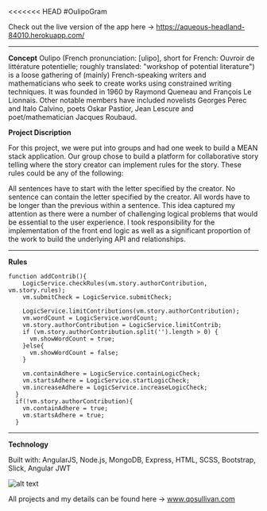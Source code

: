 <<<<<<< HEAD
#OulipoGram

Check out the live version of the app here -> https://aqueous-headland-84010.herokuapp.com/

---

**Concept**
Oulipo (French pronunciation: ​[ulipo], short for French: Ouvroir de littérature potentielle; roughly translated: "workshop of potential literature") is a loose gathering of (mainly) French-speaking writers and mathematicians who seek to create works using constrained writing techniques. It was founded in 1960 by Raymond Queneau and François Le Lionnais. Other notable members have included novelists Georges Perec and Italo Calvino, poets Oskar Pastior, Jean Lescure and poet/mathematician Jacques Roubaud.



**Project Discription**

For this project, we were put into groups and had one week to build a MEAN stack application. Our group chose to build a platform for collaborative story telling where the story creator can implement rules for the story. These rules could be any of the following:

All sentences have to start with the letter specified by the creator. 
No sentence can contain the letter specified by the creator. 
All words have to be longer than the previous within a sentence.
This idea captured my attention as there were a number of challenging logical problems that would be essential to the user experience. I took responsibility for the implementation of the front end logic as well as a significant proportion of the work to build the underlying API and relationships.

---
**Rules**

```
function addContrib(){
    LogicService.checkRules(vm.story.authorContribution, vm.story.rules);
    vm.submitCheck = LogicService.submitCheck;

    LogicService.limitContributions(vm.story.authorContribution);
    vm.wordCount = LogicService.wordCount;
    vm.story.authorContribution = LogicService.limitContrib;
    if (vm.story.authorContribution.split('').length > 0) {
      vm.showWordCount = true;
    }else{
      vm.showWordCount = false;
    }

    vm.containAdhere = LogicService.containLogicCheck;
    vm.startsAdhere = LogicService.startLogicCheck;
    vm.increaseAdhere = LogicService.increaseLogicCheck;
  }
  if(!vm.story.authorContribution){
    vm.containAdhere = true;
    vm.startsAdhere = true;
  }
```

---

**Technology**

Built with: AngularJS, Node.js, MongoDB, Express, HTML, SCSS, Bootstrap, Slick, Angular JWT

![alt text](https://i.imgur.com/ABuhJH4.png "Collision Course Screengrab")

All projects and my details can be found here -> www.qosullivan.com

